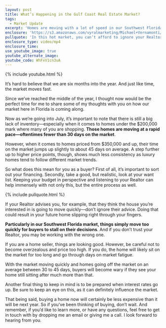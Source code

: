 ```yaml
---
layout: post
title: What’s Happening in the Gulf Coast Real Estate Market?
tags:
  - Market Update
excerpt: 'Homes are moving with a lot of speed in our Southwest Florida market. Today I sat down to let you know what’s been going on in the last six months, and what it means for you.'
enclosure: 'https://s3.amazonaws.com/vyralmarketing/Michael+Vernamonti/Gulf+Coast+Real+Estate+Market+Update.mp4'
pullquote: 'In this hot market, you can’t afford to ignore your Realtor’s advice.'
enclosure_type: video/mp4
enclosure_time:
use_youtube_image: true
youtube_alternate_image:
youtube_code: WhFxV1cn3uA
---
```



{% include youtube.html %}

It’s hard to believe that we are six months into the year. And just like time, the market moves fast.&nbsp;

Since we’ve reached the middle of the year, I thought now would be the perfect time for me to share some of my thoughts with you on how our market here in Florida is coming along. &nbsp;

Now as we’re going into July, it’s important to note that there is still a big lack of inventory—especially when it comes to homes under the $200,000 mark where many of you are shopping. **Those homes are moving at a rapid pace—oftentimes fewer than 30 days on the market**.&nbsp;

However, when it comes to homes priced from $350,000 and up, their time on the market jumps up slightly to about 45 days on average. A step further up to higher price points, though, shows much less consistency as luxury homes tend to follow different market trends.

So what does this mean for you as a buyer? First of all, it’s important to sort out your financing. Secondly, take a good, but realistic, look at your want list. Keeping your budget in perspective and listening to your Realtor can help immensely with not only this, but the entire process as well.

{% include pullquote.html %}

If your Realtor advises you, for example, that they think the house you’re interested in is going to move quickly—don’t ignore their advice. Doing that could result in your future home slipping right through your fingers.&nbsp;

**Particularly in our Southwest Florida market, things simply move too quickly for buyers to stall on their decisions**. And if you don’t trust your Realtor, you may be working with the wrong one.

If you are a home seller, things are looking good. However, be careful not to become overzealous and price too high. If you do, the home will likely sit on the market for too long and go through days on market fatigue.&nbsp;

With the market moving quickly and homes going off the market on an average between 30 to 45 days, buyers will become wary if they see your home still sitting after much more than that.&nbsp;

Another final thing to keep in mind is to be prepared when interest rates go up. Be sure to keep an eye on this, as it can definitely influence the market.&nbsp;

That being said, buying a home now will certainly be less expensive than it will be next year. So if you’ve been thinking of buying, don’t wait. And remember, if you’d like to learn more, or have any questions, feel free to get in touch with by dropping me an email or giving me a call. I look forward to hearing from you.